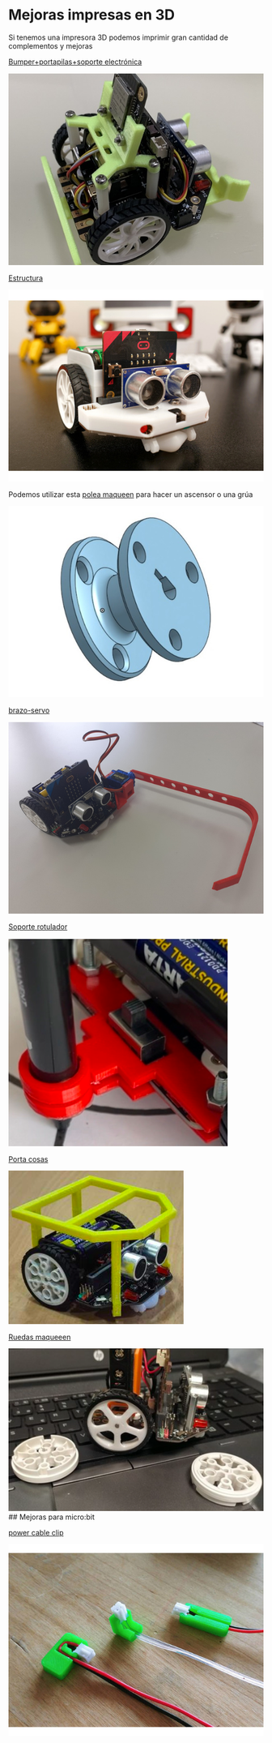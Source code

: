 # Mejoras impresas en 3D

Si tenemos una impresora 3D podemos imprimir gran cantidad de complementos y mejoras

[Bumper+portapilas+soporte electrónica](https://www.thingiverse.com/thing:4706416)

![](./images/Bumper_maqueen.jpg)


[Estructura](https://www.thingiverse.com/thing:4228594)

![](./images/funda_proteccion_maqueen.jpg)

Podemos utilizar esta [polea maqueen](https://www.thingiverse.com/thing:3443927) para hacer un ascensor o una grúa

![](./images/polea_maqueen.jpg)

[brazo-servo](https://www.thingiverse.com/thing:5260869)

![](./images/maqueen_brazo.jpg)


[Soporte rotulador](https://www.thingiverse.com/thing:5328026)

![](./images/maqueen_rotulador.png)

[Porta cosas](https://www.thingiverse.com/thing:5257890)

![](./images/maqueen_portaobjetos.png)

[Ruedas maqueeen](https://www.thingiverse.com/thing:5367407)

![](./images/maqueen_ruedas.png)
## Mejoras para micro:bit

[power cable clip](https://www.thingiverse.com/thing:3403223)

![](./images/micro-bit_power_clip.jpeg)

